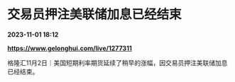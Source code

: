 # 交易员押注美联储加息已经结束

**2023-11-01 18:12**

**https://www.gelonghui.com/live/1277311**

格隆汇11月2日｜美国短期利率期货延续了稍早的涨幅，因交易员押注美联储加息已经结束。